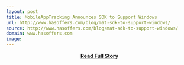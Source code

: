 ```yaml
---
layout: post
title: MobileAppTracking Announces SDK to Support Windows
url: http://www.hasoffers.com/blog/mat-sdk-to-support-windows/
source: http://www.hasoffers.com/blog/mat-sdk-to-support-windows/
domain: www.hasoffers.com
image: 
---
```


<p></p>
<center><p><a href="http://www.hasoffers.com/blog/mat-sdk-to-support-windows/" style='padding:25px; font-sze:18px; font-weight: bold;'>Read Full Story</a></p></center>

